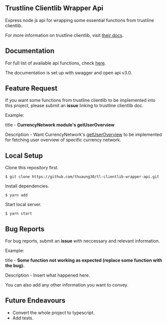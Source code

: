 ## Trustline Clientlib Wrapper Api

Express node js api for wrapping some essential functions from trustline clientlib. 

For more information on trustline clientlib, visit [their docs](https://dev.trustlines.network/clientlib/introduction).

## Documentation

For full list of available api functions, check [here](https://tl-clientlib-wrapper-api.herokuapp.com/api-docs).

The documentation is set up with swagger and open api v3.0.

## Feature Request

If you want some functions from trustline clientlib to be implemented into this project, please submit an __issue__ linking to trustline clientlib doc.

Example:

title - __CurrencyNetwork module's getUserOverview__

Description - Want CurrencyNetwork's [getUserOverview](https://dev.trustlines.network/clientlib/api/classes/_currencynetwork_.currencynetwork#getuseroverview) to be implemented for fetching user overview of specific currency network.

## Local Setup

Clone this repository first.

```console
$ git clone https://github.com/thuaung30/tl-clientlib-wrapper-api.git
```

Install dependencies.

```console
$ yarn add
```

Start local server.

```console
$ yarn start
```

## Bug Reports

For bug reports, submit an __issue__ with neccessary and relevant information.

Example:

title - __Some function not working as expected (replace some function with the bug).__

Description - Insert what happened here.

You can also add any other information you want to convey.

## Future Endeavours

- Convert the whole project to typescript.
- Add tests.
